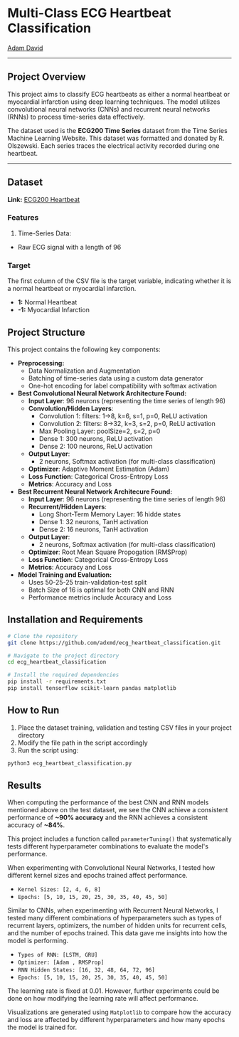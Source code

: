 # Multi-Class ECG Heartbeat Classification

[Adam David](https://www.adamdavid.dev)

---

## Project Overview  
This project aims to classify ECG heartbeats as either a normal heartbeat or myocardial infarction using deep learning techniques. The model utilizes convolutional neural networks (CNNs) and recurrent neural networks (RNNs) to process time-series data effectively.

The dataset used is the **ECG200 Time Series** dataset from the Time Series Machine Learning Website. This dataset was formatted and donated by R. Olszewski. Each series traces the electrical activity recorded during one heartbeat. 

---

## Dataset  
**Link:** [ECG200 Heartbeat](https://dl.acm.org/doi/book/10.5555/935627)  

### Features  
1. Time-Series Data:
- Raw ECG signal with a length of 96

### Target  
The first column of the CSV file is the target variable, indicating whether it is a normal heartbeat or myocardial infarction. 
- **1:** Normal Heartbeat  
- **-1:** Myocardial Infarction  

## Project Structure  
This project contains the following key components:  
- **Preprocessing:**
    - Data Normalization and Augmentation
    - Batching of time-series data using a custom data generator
    - One-hot encoding for label compatibility with softmax activation
- **Best Convolutional Neural Network Architecture Found:**  
    - **Input Layer**: 96 neurons (representing the time series of length 96)  
    - **Convolution/Hidden Layers**:
        - Convolution 1: filters: 1->8, k=6, s=1, p=0, ReLU activation
        - Convolution 2: filters: 8->32, k=3, s=2, p=0, ReLU activation
        - Max Pooling Layer: poolSize=2, s=2, p=0
        - Dense 1: 300 neurons, ReLU activation  
        - Dense 2: 100 neurons, ReLU activation   
    - **Output Layer**:  
        - 2 neurons, Softmax activation (for multi-class classification)  
    - **Optimizer**: Adaptive Moment Estimation (Adam)  
    - **Loss Function**: Categorical Cross-Entropy Loss 
    - **Metrics**: Accuracy and Loss
- **Best Recurrent Neural Network Architecure Found:**
    - **Input Layer**: 96 neurons (representing the time series of length 96)  
    - **Recurrent/Hidden Layers**:
        - Long Short-Term Memory Layer: 16 hidde states
        - Dense 1: 32 neurons, TanH activation  
        - Dense 2: 16 neurons, TanH activation   
    - **Output Layer**:  
        - 2 neurons, Softmax activation (for multi-class classification)  
    - **Optimizer**: Root Mean Square Propogation (RMSProp)
    - **Loss Function**: Categorical Cross-Entropy Loss 
    - **Metrics**: Accuracy and Loss
- **Model Training and Evaluation:**  
    - Uses 50-25-25 train-validation-test split
    - Batch Size of 16 is optimal for both CNN and RNN
    - Performance metrics include Accuracy and Loss

## Installation and Requirements  

```bash
# Clone the repository
git clone https://github.com/adxmd/ecg_heartbeat_classification.git

# Navigate to the project directory
cd ecg_heartbeat_classification

# Install the required dependencies
pip install -r requirements.txt
pip install tensorflow scikit-learn pandas matplotlib
```

## How to Run

1. Place the dataset training, validation and testing CSV files in your project directory
2. Modify the file path in the script accordingly
3. Run the script using: 

```bash
python3 ecg_heartbeat_classification.py
```


## Results

When computing the performance of the best CNN and RNN models mentioned above on the test dataset, we see the CNN achieve a consistent performance of **~90% accuracy** and the RNN achieves a consistent accuracy of **~84%**.

This project includes a function called `parameterTuning()` that systematically tests different hyperparameter combinations to evaluate the model's performance.

When experimenting with Convolutional Neural Networks, I tested how different kernel sizes and epochs trained affect performance.
- `Kernel Sizes: [2, 4, 6, 8]`
- `Epochs: [5, 10, 15, 20, 25, 30, 35, 40, 45, 50]`

Similar to CNNs, when experimenting with Recurrent Neural Networks, I tested many different combinations of hyperparameters such as types of recurrent layers, optimizers, the number of hidden units for recurrent cells, and the number of epochs trained. This data gave me insights into how the model is performing.
- `Types of RNN: [LSTM, GRU]`
- `Optimizer: [Adam , RMSProp]`
- `RNN Hidden States: [16, 32, 48, 64, 72, 96]`
- `Epochs: [5, 10, 15, 20, 25, 30, 35, 40, 45, 50]`

The learning rate is fixed at 0.01. However, further experiments could be done on how modifying the learning rate will affect performance. 

Visualizations are generated using `Matplotlib` to compare how the accuracy and loss are affected by different hyperparameters and how many epochs the model is trained for. 
<!-- ![alt text](/thyroid-cancer-recurrence/results_moreLR.png) -->
<!--
![alt text](https://github.com/adxmd/thyroid-cancer-recurrence/blob/main/results_moreLR.png?raw=true)

Based on this visualization we can conclude that for this current neural network architecture, `Learning Rates: 0.01, 0.05, and 0.1` provide the best accuracy and loss values. They can predict recurrence with **~95% accuracy** after training for 40 epochs
--> 

